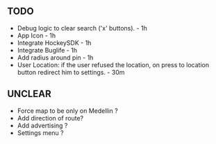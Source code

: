 ## TODO

* Debug logic to clear search ('x' buttons). - 1h
* App Icon - 1h
* Integrate HockeySDK - 1h
* Integrate Buglife - 1h
* Add radius around pin - 1h
* User Location: if the user refused the location, on press to location button redirect him to settings. - 30m

## UNCLEAR

* Force map to be only on Medellin ?
* Add direction of route?
* Add advertising ?
* Settings menu ?
